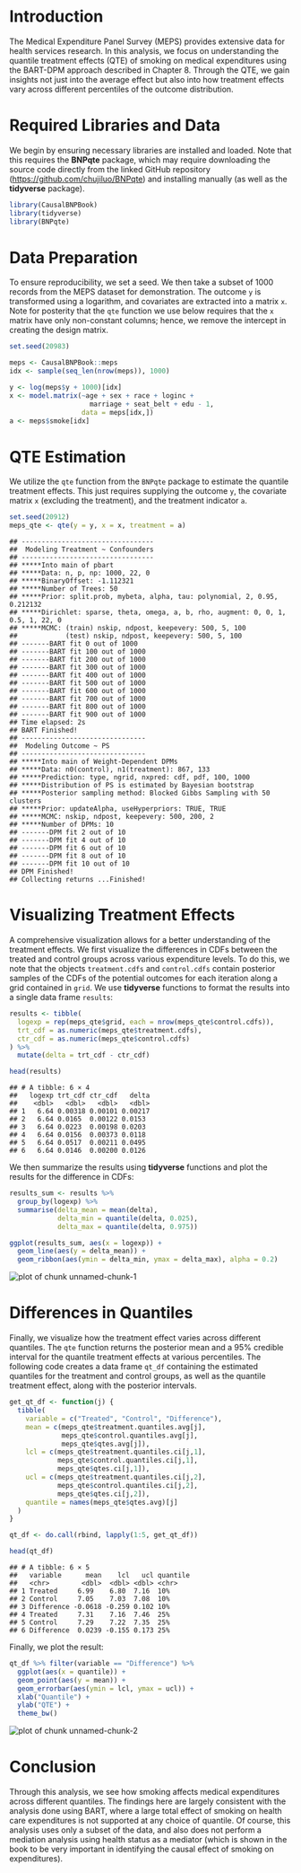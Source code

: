 # Introduction

The Medical Expenditure Panel Survey (MEPS) provides extensive data for health
services research. In this analysis, we focus on understanding the quantile
treatment effects (QTE) of smoking on medical expenditures using the BART-DPM
approach described in Chapter 8. Through the QTE, we gain insights not just into
the average effect but also into how treatment effects vary across different
percentiles of the outcome distribution.

# Required Libraries and Data

We begin by ensuring necessary libraries are installed and loaded. Note that
this requires the **BNPqte** package, which may require downloading the source
code directly from the linked GitHub repository
(https://github.com/chujiluo/BNPqte) and installing manually (as well as the
**tidyverse** package).


```r
library(CausalBNPBook)
library(tidyverse)
library(BNPqte)
```

# Data Preparation

To ensure reproducibility, we set a seed. We then take a subset of 1000 records
from the MEPS dataset for demonstration. The outcome `y` is transformed using a
logarithm, and covariates are extracted into a matrix `x`. Note for posterity
that the `qte` function we use below requires that the `x` matrix have only
non-constant columns; hence, we remove the intercept in creating the design
matrix.


```r
set.seed(20983)

meps <- CausalBNPBook::meps
idx <- sample(seq_len(nrow(meps)), 1000)

y <- log(meps$y + 1000)[idx]
x <- model.matrix(~age + sex + race + loginc + 
                    marriage + seat_belt + edu - 1, 
                  data = meps[idx,])
a <- meps$smoke[idx]
```

# QTE Estimation

We utilize the `qte` function from the `BNPqte` package to estimate the quantile
treatment effects. This just requires supplying the outcome `y`, the covariate
matrix `x` (excluding the treatment), and the treatment indicator `a`.


```r
set.seed(20912)
meps_qte <- qte(y = y, x = x, treatment = a)
```

```
## ---------------------------------
##  Modeling Treatment ~ Confounders
## ---------------------------------
## *****Into main of pbart
## *****Data: n, p, np: 1000, 22, 0
## *****BinaryOffset: -1.112321
## *****Number of Trees: 50
## *****Prior: split.prob, mybeta, alpha, tau: polynomial, 2, 0.95, 0.212132
## *****Dirichlet: sparse, theta, omega, a, b, rho, augment: 0, 0, 1, 0.5, 1, 22, 0
## *****MCMC: (train) nskip, ndpost, keepevery: 500, 5, 100
##            (test) nskip, ndpost, keepevery: 500, 5, 100
## -------BART fit 0 out of 1000
## -------BART fit 100 out of 1000
## -------BART fit 200 out of 1000
## -------BART fit 300 out of 1000
## -------BART fit 400 out of 1000
## -------BART fit 500 out of 1000
## -------BART fit 600 out of 1000
## -------BART fit 700 out of 1000
## -------BART fit 800 out of 1000
## -------BART fit 900 out of 1000
## Time elapsed: 2s
## BART Finished!
## -------------------------------
##  Modeling Outcome ~ PS
## -------------------------------
## *****Into main of Weight-Dependent DPMs
## *****Data: n0(control), n1(treatment): 867, 133
## *****Prediction: type, ngrid, nxpred: cdf, pdf, 100, 1000
## *****Distribution of PS is estimated by Bayesian bootstrap
## *****Posterior sampling method: Blocked Gibbs Sampling with 50 clusters
## *****Prior: updateAlpha, useHyperpriors: TRUE, TRUE
## *****MCMC: nskip, ndpost, keepevery: 500, 200, 2
## *****Number of DPMs: 10 
## -------DPM fit 2 out of 10 
## -------DPM fit 4 out of 10 
## -------DPM fit 6 out of 10 
## -------DPM fit 8 out of 10 
## -------DPM fit 10 out of 10 
## DPM Finished!
## Collecting returns ...Finished!
```

# Visualizing Treatment Effects

A comprehensive visualization allows for a better understanding of the treatment
effects. We first visualize the differences in CDFs between the treated and
control groups across various expenditure levels. To do this, we note that the
objects `treatment.cdfs` and `control.cdfs` contain posterior samples of the
CDFs of the potential outcomes for each iteration along a grid contained in
`grid`. We use **tidyverse** functions to format the results into a single data
frame `results`:


```r
results <- tibble(
  logexp = rep(meps_qte$grid, each = nrow(meps_qte$control.cdfs)),
  trt_cdf = as.numeric(meps_qte$treatment.cdfs),
  ctr_cdf = as.numeric(meps_qte$control.cdfs)
) %>%
  mutate(delta = trt_cdf - ctr_cdf)

head(results)
```

```
## # A tibble: 6 × 4
##   logexp trt_cdf ctr_cdf   delta
##    <dbl>   <dbl>   <dbl>   <dbl>
## 1   6.64 0.00318 0.00101 0.00217
## 2   6.64 0.0165  0.00122 0.0153 
## 3   6.64 0.0223  0.00198 0.0203 
## 4   6.64 0.0156  0.00373 0.0118 
## 5   6.64 0.0517  0.00211 0.0495 
## 6   6.64 0.0146  0.00200 0.0126
```

We then summarize the results using **tidyverse** functions and plot the results
for the difference in CDFs:


```r
results_sum <- results %>%
  group_by(logexp) %>%
  summarise(delta_mean = mean(delta),
            delta_min = quantile(delta, 0.025),
            delta_max = quantile(delta, 0.975))

ggplot(results_sum, aes(x = logexp)) +
  geom_line(aes(y = delta_mean)) +
  geom_ribbon(aes(ymin = delta_min, ymax = delta_max), alpha = 0.2)
```

![plot of chunk unnamed-chunk-1](figure/unnamed-chunk-1-1.png)

# Differences in Quantiles

Finally, we visualize how the treatment effect varies across different
quantiles. The `qte` function returns the posterior mean and a 95% credible
interval for the quantile treatment effects at various percentiles. The
following code creates a data frame `qt_df` containing the estimated quantiles
for the treatment and control groups, as well as the quantile treatment effect,
along with the posterior intervals.


```r
get_qt_df <- function(j) {
  tibble(
    variable = c("Treated", "Control", "Difference"),
    mean = c(meps_qte$treatment.quantiles.avg[j],
             meps_qte$control.quantiles.avg[j],
             meps_qte$qtes.avg[j]),
    lcl = c(meps_qte$treatment.quantiles.ci[j,1],
            meps_qte$control.quantiles.ci[j,1],
            meps_qte$qtes.ci[j,1]),
    ucl = c(meps_qte$treatment.quantiles.ci[j,2],
            meps_qte$control.quantiles.ci[j,2],
            meps_qte$qtes.ci[j,2]),
    quantile = names(meps_qte$qtes.avg)[j]
  )
}

qt_df <- do.call(rbind, lapply(1:5, get_qt_df))

head(qt_df)
```

```
## # A tibble: 6 × 5
##   variable      mean    lcl   ucl quantile
##   <chr>        <dbl>  <dbl> <dbl> <chr>   
## 1 Treated     6.99    6.80  7.16  10%     
## 2 Control     7.05    7.03  7.08  10%     
## 3 Difference -0.0618 -0.259 0.102 10%     
## 4 Treated     7.31    7.16  7.46  25%     
## 5 Control     7.29    7.22  7.35  25%     
## 6 Difference  0.0239 -0.155 0.173 25%
```

Finally, we plot the result:


```r
qt_df %>% filter(variable == "Difference") %>%
  ggplot(aes(x = quantile)) +
  geom_point(aes(y = mean)) +
  geom_errorbar(aes(ymin = lcl, ymax = ucl)) +
  xlab("Quantile") +
  ylab("QTE") +
  theme_bw()
```

![plot of chunk unnamed-chunk-2](figure/unnamed-chunk-2-1.png)

# Conclusion

Through this analysis, we see how smoking affects medical expenditures across
different quantiles. The findings here are largely consistent with the analysis
done using BART, where a large total effect of smoking on health care
expenditures is not supported at any choice of quantile. Of course, this
analysis uses only a subset of the data, and also does not perform a mediation
analysis using health status as a mediator (which is shown in the book to be
very important in identifying the causal effect of smoking on expenditures).
